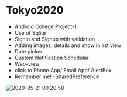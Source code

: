 # Tokyo2020

- Android College Project-1
- Use of Sqlite
- Signin and Signup with validation
- Adding images, details and show in list view
- Date picker
- Custom Notification Schedular
- Web-view
- click to Phone App/ Email App/ AlertBox 
- Remember me! -SharedPreference


![2020-05-21 00 20 58](https://user-images.githubusercontent.com/31506459/82523284-cd4aff80-9af9-11ea-9270-4029f9a05be7.png)
